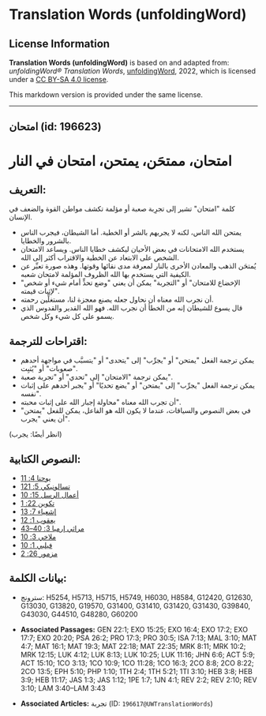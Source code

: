 # Translation Words (unfoldingWord)

## License Information

**Translation Words (unfoldingWord)** is based on and adapted from: _unfoldingWord® Translation Words_, [unfoldingWord](https://unfoldingword.org/utw), 2022, which is licensed under a [CC BY-SA 4.0 license](https://creativecommons.org/licenses/by-sa/4.0/legalcode.en).

This markdown version is provided under the same license.



--------------------------------

## امتحان (id: 196623)

امتحان، ممتحَن، يمتحن، امتحان في النار
======================================

التعريف:
--------

كلمة "امتحان" تشير إلى تجرِبة صعبة أو مؤلمة تكشف مواطن القوة والضعف في الإنسان.

* يمتحن الله الناس، لكنه لا يجربهم بالشر أو الخطية. أما الشيطان، فيجرب الناس بالشرور والخطايا.
* يستخدم الله الامتحانات في بعض الأحيان ليكشف خطايا الناس. ويساعد الامتحان الشخص على الابتعاد عن الخطية والاقتراب أكثر إلى الله.
* يُمتحَن الذهب والمعادن الأخرى بالنار لمعرفة مدى نقائها وقوتها. وهذه صورة تعبِّر عن الكيفية التي يستخدم بها الله الظروف المؤلمة لامتحان شعبه.
* "الإخضاع للامتحان" أو "التجربة" يمكن أن يعني "وضع تحدٍّ أمام شيء أو شخص لإثبات قيمته".
* أن نجرب الله معناه أن نحاول جعله يصنع معجزة لنا، مستغلِّين رحمته.
* قال يسوع للشيطان إنه من الخطأ أن نجرب الله. فهو الله القدير والقدوس الذي يسمو على كل شيء وكل شخص.

اقتراحات للترجمة:
-----------------

* يمكن ترجمة الفعل "يمتحن" أو "يجرِّب" إلى "يتحدى" أو "يتسبَّب في مواجهة أحدهم صعوبات" أو "يُثبِت".
* يمكن ترجمة "الامتحان" إلى "تحدي" أو "تجربة صعبة".
* يمكن ترجمة الفعل "يجرِّب" إلى "يمتحن" أو "يضع تحديًا" أو "يجبر أحدهم على إثبات نفسه".
* أن تجرب الله معناه "محاولة إجبار الله على إثبات محبته".
* في بعض النصوص والسياقات، عندما لا يكون الله هو الفاعل، يمكن للفعل "يمتحن" أن يعني "يجرب".

(انظر أيضًا: يجرب)

النصوص الكتابية:
----------------

* [1يوحنا 4: 1](https://ref.ly/1John4:1)
* [1تسالونيكي 5: 21](https://ref.ly/1Thess5:21)
* [أعمال الرسل 15: 10](https://ref.ly/Acts15:10)
* [تكوين 22: 1](https://ref.ly/Gen22:1)
* [إشعياء 7: 13](https://ref.ly/Isa7:13)
* [يعقوب 1: 12](https://ref.ly/Jas1:12)
* [مراثي إرميا 3: 40–43](https://ref.ly/Lam3:40-Lam3:43)
* [ملاخي 3: 10](https://ref.ly/Mal3:10)
* [فيلبي 1: 10](https://ref.ly/Phil1:10)
* [مزمور 26: 2](https://ref.ly/Ps26:2)

بيانات الكلمة:
--------------

* سترونج: H5254, H5713, H5715, H5749, H6030, H8584, G12420, G12630, G13030, G13820, G19570, G31400, G31410, G31420, G31430, G39840, G43030, G44510, G48280, G60200

* **Associated Passages:** GEN 22:1; EXO 15:25; EXO 16:4; EXO 17:2; EXO 17:7; EXO 20:20; PSA 26:2; PRO 17:3; PRO 30:5; ISA 7:13; MAL 3:10; MAT 4:7; MAT 16:1; MAT 19:3; MAT 22:18; MAT 22:35; MRK 8:11; MRK 10:2; MRK 12:15; LUK 4:12; LUK 8:13; LUK 10:25; LUK 11:16; JHN 6:6; ACT 5:9; ACT 15:10; 1CO 3:13; 1CO 10:9; 1CO 11:28; 1CO 16:3; 2CO 8:8; 2CO 8:22; 2CO 13:5; EPH 5:10; PHP 1:10; 1TH 2:4; 1TH 5:21; 1TI 3:10; HEB 3:8; HEB 3:9; HEB 11:17; JAS 1:3; JAS 1:12; 1PE 1:7; 1JN 4:1; REV 2:2; REV 2:10; REV 3:10; LAM 3:40–LAM 3:43
* **Associated Articles:** تجربة (ID: `196617@UWTranslationWords`)

